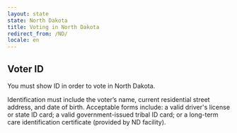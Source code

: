 ```yaml
---
layout: state
state: North Dakota
title: Voting in North Dakota
redirect_from: /ND/
locale: en
---
```


## Voter ID

You must show ID in order to vote in North Dakota.

Identification must include the voter’s name, current residential street address, and date of birth.  Acceptable forms include: a valid driver's license or state ID card; a valid government-issued tribal ID card; or a long-term care identification certificate (provided by ND facility).
